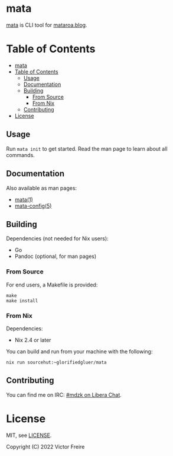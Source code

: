 # mata

[mata](https://git.sr.ht/~glorifiedgluer/mata) is CLI tool for [mataroa.blog](https://mataroa.blog).

# Table of Contents

- [mata](#mata)
- [Table of Contents](#table-of-contents)
  - [Usage](#usage)
  - [Documentation](#documentation)
  - [Building](#building)
    - [From Source](#from-source)
    - [From Nix](#from-nix)
  - [Contributing](#contributing)
- [License](#license)

## Usage

Run `mata init` to get started. Read the man page to learn about all commands.

## Documentation

Also available as man pages:

- [mata(1)](https://git.sr.ht/~glorifiedgluer/mata/tree/master/item/doc/mata.1.scd)
- [mata-config(5)](https://git.sr.ht/~glorifiedgluer/mata/tree/master/item/doc/mata-config.5.scd)

## Building

Dependencies (not needed for Nix users):

- Go
- Pandoc (optional, for man pages)

### From Source

For end users, a Makefile is provided:

```
make
make install
```

### From Nix

Dependencies:

- Nix 2.4 or later

You can build and run from your machine with the following:

```
nix run sourcehut:~glorifiedgluer/mata
```

## Contributing

You can find me on IRC: [#mdzk on Libera Chat](ircs://irc.libera.chat/#mdzk).

# License

MIT, see [LICENSE](https://git.sr.ht/~glorifiedgluer/mata/tree/master/LICENSE).

Copyright (C) 2022 Victor Freire
